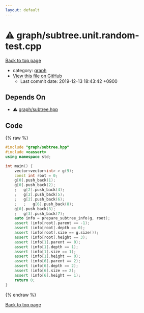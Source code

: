 ```yaml
---
layout: default
---
```


<!-- mathjax config similar to math.stackexchange -->
<script type="text/javascript" async
  src="https://cdnjs.cloudflare.com/ajax/libs/mathjax/2.7.5/MathJax.js?config=TeX-MML-AM_CHTML">
</script>
<script type="text/x-mathjax-config">
  MathJax.Hub.Config({
    TeX: { equationNumbers: { autoNumber: "AMS" }},
    tex2jax: {
      inlineMath: [ ['$','$'] ],
      processEscapes: true
    },
    "HTML-CSS": { matchFontHeight: false },
    displayAlign: "left",
    displayIndent: "2em"
  });
</script>

<script type="text/javascript" src="https://cdnjs.cloudflare.com/ajax/libs/jquery/3.4.1/jquery.min.js"></script>
<script src="https://cdn.jsdelivr.net/npm/jquery-balloon-js@1.1.2/jquery.balloon.min.js" integrity="sha256-ZEYs9VrgAeNuPvs15E39OsyOJaIkXEEt10fzxJ20+2I=" crossorigin="anonymous"></script>
<script type="text/javascript" src="../../assets/js/copy-button.js"></script>
<link rel="stylesheet" href="../../assets/css/copy-button.css" />


# :warning: graph/subtree.unit.random-test.cpp
<a href="../../index.html">Back to top page</a>

* category: <a href="../../index.html#f8b0b924ebd7046dbfa85a856e4682c8">graph</a>
* <a href="{{ site.github.repository_url }}/blob/master/graph/subtree.unit.random-test.cpp">View this file on GitHub</a>
    - Last commit date: 2019-12-13 18:43:42 +0900




## Depends On
* :warning: <a href="subtree.hpp.html">graph/subtree.hpp</a>


## Code
{% raw %}
```cpp
#include "graph/subtree.hpp"
#include <cassert>
using namespace std;

int main() {
    vector<vector<int> > g(9);
    const int root = 0;
    g[0].push_back(1);
    g[0].push_back(2);
    ;   g[2].push_back(4);
    ;   g[2].push_back(5);
    ;   g[2].push_back(6);
    ;   ;   g[6].push_back(8);
    g[0].push_back(3);
    ;   g[3].push_back(7);
    auto info = prepare_subtree_info(g, root);
    assert (info[root].parent == -1);
    assert (info[root].depth == 0);
    assert (info[root].size == g.size());
    assert (info[root].height == 3);
    assert (info[1].parent == 0);
    assert (info[1].depth == 1);
    assert (info[1].size == 1);
    assert (info[1].height == 0);
    assert (info[6].parent == 2);
    assert (info[6].depth == 2);
    assert (info[6].size == 2);
    assert (info[6].height == 1);
    return 0;
}

```
{% endraw %}

<a href="../../index.html">Back to top page</a>

